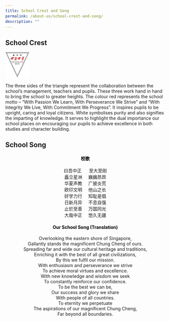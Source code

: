 ```yaml
---
title: School Crest and Song
permalink: /about-us/school-crest-and-song/
description: ""
---
```

School Crest
------------


<style>  
img {  
  display: block;  
  margin-left: auto;  
  margin-right: auto;  
}  
</style>  
<body><img src="/images/school_logo.png" alt="School Logo" style="width:15%;">  
  
</body>

The three sides of the triangle represent the collaboration between the school’s management, teachers and pupils. These three work hand in hand to bring the school to greater heights. The colour red represents the school motto – “With Passion We Learn, With Perseverance We Strive” and “With Integrity We Live, With Commitment We Progress”. It inspires pupils to be upright, caring and loyal citizens. White symbolises purity and also signifies the imparting of knowledge. It serves to highlight the dual importance our school places on encouraging our pupils to achieve excellence in both studies and character building.

School Song
-----------

<h4 style="color:black" align="center">校歌</h4>

<p style="text-align:center;">曰吾中正 &nbsp;&nbsp;&nbsp;&nbsp; 至大至刚<br>矗立星洲&nbsp;&nbsp;&nbsp;&nbsp; 巍巍昂昂<br>华夏声教&nbsp;&nbsp;&nbsp;&nbsp; 广披炎荒<br>欧印文明&nbsp;&nbsp;&nbsp;&nbsp; 他山之长<br>好学力行&nbsp;&nbsp;&nbsp;&nbsp; 知耻是倡<br>日新月异&nbsp;&nbsp;&nbsp;&nbsp; 不息自强<br>止於至善&nbsp&nbsp&nbsp&nbsp; 万国同光<br>大哉中正&nbsp;&nbsp;&nbsp;&nbsp; 悠久无疆<br></p>

<h4 style="color:black" align="center">Our School Song (Translation)</h4>

<p style="text-align:center;">Overlooking the eastern shore of Singapore,<br>Gallantly stands the magnificent Chung Cheng of ours.<br>Spreading far and wide our cultural heritage and traditions, <br>Enriching it with the best of all great civilizations, <br>By this we fulfil our mission.<br>With enthusiasm and perseverance we strive<br>To achieve moral virtues and excellence.<br>With new knowledge and wisdom we seek<br>To constantly reinforce our confidence.<br>To be the best we can be,<br>Our success and glory we share<br>With people of all countries.<br>To eternity we perpetuate<br>The aspirations of our magnificent Chung Cheng,<br>Far beyond all boundaries.</p>